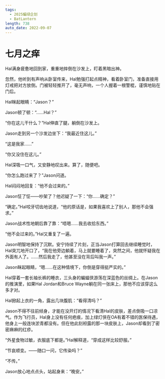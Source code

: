```yaml
---
tags:
  - 2025蝙绿企划
  - BatLantern
length: 738
auto_date: 2022-09-07
---
```


# 七月之痒

Hal满身疲惫地回到家，重重地摔倒在沙发上，盯着黑暗出神。

忽然，他听到有声响从卧室传来，Hal勉强打起点精神，看着卧室门，准备直接用灯戒把对方放倒。门被轻轻推开了，毫无声响，一个人握着一根警棍，谨慎地贴在门后。

Hal眯起眼睛：“Jason？”

Jason顿了顿：“……Hal？”

“你在这儿干什么？”Hal伸直了腿，躺倒在沙发上。

Jason走到另一个沙发边坐下：“我最近住这儿。”

“这是我家……”

“你又没住在这儿。”

Hal深吸一口气，又安静地叹出来。算了，随便吧。

“你怎么跑过来了？”Jason问道。

Hal闷闷地回复：“他不会过来的。”

Jason怔了怔——吵架了？他迟疑了一下：“你……确定？”

“确定。”Hal咬牙切齿地说道，“他的原话是，如果我喜欢上了别人，那他不会强求。”

Jason战术性地朝后靠了靠：“唔嗯……我去收拾东西。”

“他不会过来的。”Hal又重复了一遍。

Jason明智地保持了沉默。安宁持续了片刻，正当Jason打算回去继续睡觉时，Hal突兀地开口了，“我在他旁边躺着，马上就要睡着了，突然之间，他就怀疑我在外面有人了。……然后我走了，他甚至没在背后叫我一声。”

Jason眯起眼睛，“嗯……在这种情境下，你倒是穿得挺严实的。”

Hal穿着一套长袖长裤的睡衣，三头身的蝙蝠侠游荡在深蓝色的丝绸上。在Jason的推演里，如果Hal Jordan和Bruce Wayne躺在同一张床上，那他不应该穿这么多才对。

Hal掀起上衣的一角，露出几块腹肌：“看得清吗？”

Jason不得不往前倾身，才能在没开灯的情况下看清Hal的皮肤，差点倒吸一口凉气。作为飞行员，Hal身上没有任何疤痕，加上绿灯侠在OA有着不错的医保待遇，他身上一般连块淤青都没有。但在他此刻袒露的那一块皮肤上，Jason却看到了密密麻麻的红疹。

“外星食物过敏，衣服底下都是。”Hal解释道，“穿成这样比较舒服。”

“节哀顺变。——随口一问，它传染吗？”

“不传。”

Jason放心地点点头，站起身来：“晚安。”

